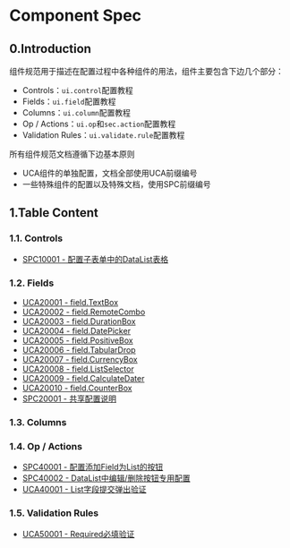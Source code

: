 # Component Spec

## 0.Introduction

组件规范用于描述在配置过程中各种组件的用法，组件主要包含下边几个部分：

* Controls：`ui.control`配置教程
* Fields：`ui.field`配置教程
* Columns：`ui.column`配置教程
* Op / Actions：`ui.op`和`sec.action`配置教程
* Validation Rules：`ui.validate.rule`配置教程

所有组件规范文档遵循下边基本原则

* UCA组件的单独配置，文档全部使用UCA前缀编号
* 一些特殊组件的配置以及特殊文档，使用SPC前缀编号

## 1.Table Content

### 1.1. Controls

* [SPC10001 - 配置子表单中的DataList表格](/environment/specifications/211controls/uca10001ff1a-pei-zhi-zi-biao-dan-zhong-datalist-biao-ge.md)

### 1.2. Fields

* [UCA20001 - field.TextBox](/environment/specifications/212fields/uca10001-fieldtextbox.md)
* [UCA20002 - field.RemoteCombo](/environment/specifications/212fields/uca20002-fieldremotecombo.md)
* [UCA20003 - field.DurationBox](/environment/specifications/212fields/uca20003-fielddurationbox.md)
* [UCA20004 - field.DatePicker](/environment/specifications/212fields/uca20004-fielddatepicker.md)
* [UCA20005 - field.PositiveBox](/environment/specifications/212fields/uca20005-fieldpositivebox.md)
* [UCA20006 - field.TabularDrop](/environment/specifications/212fields/uca20006-fieldtabulardrop.md)
* [UCA20007 - field.CurrencyBox](/environment/specifications/212fields/uca20007-fieldcurrencybox.md)
* [UCA20008 - field.ListSelector](/environment/specifications/212fields/uca20008-fieldlistselector.md)
* [UCA20009 - field.CalculateDater](/environment/specifications/212fields/uca20009-fieldcalculatedater.md)
* [UCA20010 - field.CounterBox](/environment/specifications/212fields/uca20010-fieldcounterbox.md)
* [SPC20001 - 共享配置说明](/environment/specifications/212fields/spc20001-shared-configuration.md)

### 1.3. Columns

### 1.4. Op / Actions

* [SPC40001 - 配置添加Field为List的按钮](/environment/specifications/214op-actions/spc40001-list-button.md)
* [SPC40002 - DataList中编辑/删除按钮专用配置](/environment/specifications/214op-actions/spc40002-linkbar.md)
* [UCA40001 - List字段提交弹出验证](/environment/specifications/214op-actions/uca40001-list-validation.md)

### 1.5. Validation Rules

* [UCA50001 - Required必填验证](/environment/specifications/215validation-rules/uca50001-required.md)



